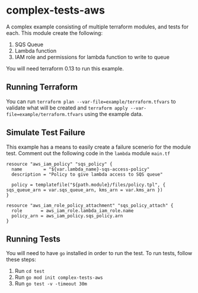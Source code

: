 # complex-tests-aws

A complex example consisting of multiple terraform modules, and tests for each. This module create the following:

1. SQS Queue
2. Lambda function
3. IAM role and permissions for lambda function to write to queue

You will need terraform 0.13 to run this example.

## Running Terraform

You can run `terraform plan --var-file=example/terraform.tfvars` to validate what will be created and `terraform apply --var-file=example/terraform.tfvars` using the example data.

## Simulate Test Failure

This example has a means to easily create a failure scenerio for the module test. Comment out the following code in the `lambda` module `main.tf`

```
resource "aws_iam_policy" "sqs_policy" {
  name        = "${var.lambda_name}-sqs-access-policy"
  description = "Policy to give lambda access to SQS queue"

  policy = templatefile("${path.module}/files/policy.tpl", { sqs_queue_arn = var.sqs_queue_arn, kms_arn = var.kms_arn })
}

resource "aws_iam_role_policy_attachment" "sqs_policy_attach" {
  role       = aws_iam_role.lambda_iam_role.name
  policy_arn = aws_iam_policy.sqs_policy.arn
}

```

## Running Tests

You will need to have `go` installed in order to run the test.
To run tests, follow these steps:

1. Run `cd test`
2. Run `go mod init complex-tests-aws`
3. Run `go test -v -timeout 30m`